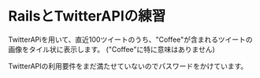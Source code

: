 # RailsとTwitterAPIの練習
TwitterAPiを用いて、直近100ツイートのうち、"Coffee"が含まれるツイートの画像をタイル状に表示します。
("Coffee"に特に意味はありません)

TwitterAPIの利用要件をまだ満たせていないのでパスワードをかけています。
